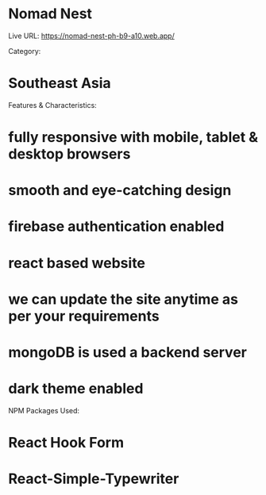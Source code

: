 # Nomad Nest

Live URL: 
https://nomad-nest-ph-b9-a10.web.app/

Category:
# Southeast Asia

Features & Characteristics:
# fully responsive with mobile, tablet & desktop browsers
# smooth and eye-catching design
# firebase authentication enabled
# react based website
# we can update the site anytime as per your requirements
# mongoDB is used a backend server
# dark theme enabled

NPM Packages Used:
# React Hook Form
# React-Simple-Typewriter


